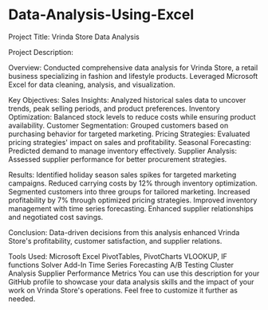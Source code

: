 # Data-Analysis-Using-Excel

Project Title: Vrinda Store Data Analysis

Project Description:

Overview:
Conducted comprehensive data analysis for Vrinda Store, a retail business specializing in fashion and lifestyle products.
Leveraged Microsoft Excel for data cleaning, analysis, and visualization.

Key Objectives:
Sales Insights: Analyzed historical sales data to uncover trends, peak selling periods, and product preferences.
Inventory Optimization: Balanced stock levels to reduce costs while ensuring product availability.
Customer Segmentation: Grouped customers based on purchasing behavior for targeted marketing.
Pricing Strategies: Evaluated pricing strategies' impact on sales and profitability.
Seasonal Forecasting: Predicted demand to manage inventory effectively.
Supplier Analysis: Assessed supplier performance for better procurement strategies.

Results:
Identified holiday season sales spikes for targeted marketing campaigns.
Reduced carrying costs by 12% through inventory optimization.
Segmented customers into three groups for tailored marketing.
Increased profitability by 7% through optimized pricing strategies.
Improved inventory management with time series forecasting.
Enhanced supplier relationships and negotiated cost savings.

Conclusion:
Data-driven decisions from this analysis enhanced Vrinda Store's profitability, customer satisfaction, and supplier relations.

Tools Used:
Microsoft Excel
PivotTables, PivotCharts
VLOOKUP, IF functions
Solver Add-In
Time Series Forecasting
A/B Testing
Cluster Analysis
Supplier Performance Metrics
You can use this description for your GitHub profile to showcase your data analysis skills and the impact of your work on Vrinda Store's operations. Feel free to customize it further as needed.
